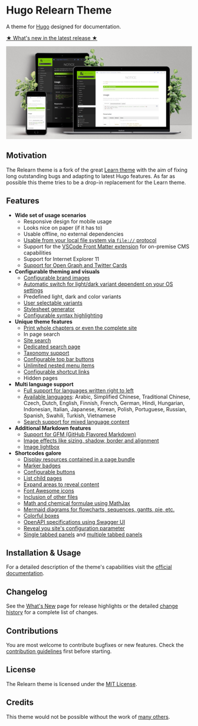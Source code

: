 # Hugo Relearn Theme

A theme for [Hugo](https://gohugo.io/) designed for documentation.

[★ What's new in the latest release ★](https://mcshelby.github.io/hugo-theme-relearn/basics/migration)

![Image of the Relearn theme in light and dark mode on phone, tablet and desktop](https://github.com/McShelby/hugo-theme-relearn/raw/main/images/hero.png)

## Motivation

The Relearn theme is a fork of the great [Learn theme](https://github.com/matcornic/hugo-theme-learn) with the aim of fixing long outstanding bugs and adapting to latest Hugo features. As far as possible this theme tries to be a drop-in replacement for the Learn theme.

## Features

- **Wide set of usage scenarios**
  - Responsive design for mobile usage
  - Looks nice on paper (if it has to)
  - Usable offline, no external dependencies
  - [Usable from your local file system via `file://` protocol](https://mcshelby.github.io/hugo-theme-relearn/basics/customization#file-system)
  - Support for the [VSCode Front Matter extension](https://github.com/estruyf/vscode-front-matter) for on-premise CMS capabilities
  - Support for Internet Explorer 11
  - [Support for Open Graph and Twitter Cards](https://mcshelby.github.io/hugo-theme-relearn/basics/customization#social-media-meta-tags)
- **Configurable theming and visuals**
  - [Configurable brand images](https://mcshelby.github.io/hugo-theme-relearn/basics/branding#change-the-logo)
  - [Automatic switch for light/dark variant dependent on your OS settings](https://mcshelby.github.io/hugo-theme-relearn/basics/branding#adjust-to-os-settings)
  - Predefined light, dark and color variants
  - [User selectable variants](https://mcshelby.github.io/hugo-theme-relearn/basics/branding#multiple-variants)
  - [Stylesheet generator](https://mcshelby.github.io/hugo-theme-relearn/basics/generator)
  - [Configurable syntax highlighting](https://mcshelby.github.io/hugo-theme-relearn/shortcodes/highlight)
- **Unique theme features**
  - [Print whole chapters or even the complete site](https://mcshelby.github.io/hugo-theme-relearn/basics/customization#activate-print-support)
  - In page search
  - [Site search](https://mcshelby.github.io/hugo-theme-relearn/basics/customization#activate-search)
  - [Dedicated search page](https://mcshelby.github.io/hugo-theme-relearn/basics/customization#activate-dedicated-search-page)
  - [Taxonomy support](https://mcshelby.github.io/hugo-theme-relearn/cont/taxonomy)
  - [Configurable top bar buttons](https://mcshelby.github.io/hugo-theme-relearn/basics/topbar)
  - [Unlimited nested menu items](https://mcshelby.github.io/hugo-theme-relearn/cont/pages)
  - [Configurable shortcut links](https://mcshelby.github.io/hugo-theme-relearn/cont/menushortcuts)
  - Hidden pages
- **Multi language support**
  - [Full support for languages written right to left](https://mcshelby.github.io/hugo-theme-relearn/cont/i18n)
  - [Available languages](https://mcshelby.github.io/hugo-theme-relearn/cont/i18n#basic-configuration): Arabic, Simplified Chinese, Traditional Chinese, Czech, Dutch, English, Finnish, French, German, Hindi, Hungarian, Indonesian, Italian, Japanese, Korean, Polish, Portuguese, Russian, Spanish, Swahili, Turkish, Vietnamese
  - [Search support for mixed language content](https://mcshelby.github.io/hugo-theme-relearn/cont/i18n#search)
- **Additional Markdown features**
  - [Support for GFM (GitHub Flavored Markdown)](https://mcshelby.github.io/hugo-theme-relearn/cont/markdown)
  - [Image effects like sizing, shadow, border and alignment](https://mcshelby.github.io/hugo-theme-relearn/cont/markdown#image-effects)
  - [Image lightbox](https://mcshelby.github.io/hugo-theme-relearn/cont/markdown#lightbox)
- **Shortcodes galore**
  - [Display resources contained in a page bundle](https://mcshelby.github.io/hugo-theme-relearn/shortcodes/resources)
  - [Marker badges](https://mcshelby.github.io/hugo-theme-relearn/shortcodes/badge)
  - [Configurable buttons](https://mcshelby.github.io/hugo-theme-relearn/shortcodes/button)
  - [List child pages](https://mcshelby.github.io/hugo-theme-relearn/shortcodes/children)
  - [Expand areas to reveal content](https://mcshelby.github.io/hugo-theme-relearn/shortcodes/expand)
  - [Font Awesome icons](https://mcshelby.github.io/hugo-theme-relearn/shortcodes/icon)
  - [Inclusion of other files](https://mcshelby.github.io/hugo-theme-relearn/shortcodes/include)
  - [Math and chemical formulae using MathJax](https://mcshelby.github.io/hugo-theme-relearn/shortcodes/math)
  - [Mermaid diagrams for flowcharts, sequences, gantts, pie, etc.](https://mcshelby.github.io/hugo-theme-relearn/shortcodes/mermaid)
  - [Colorful boxes](https://mcshelby.github.io/hugo-theme-relearn/shortcodes/notice)
  - [OpenAPI specifications using Swagger UI](https://mcshelby.github.io/hugo-theme-relearn/shortcodes/openapi)
  - [Reveal you site's configuration parameter](https://mcshelby.github.io/hugo-theme-relearn/shortcodes/siteparam)
  - [Single tabbed panels](https://mcshelby.github.io/hugo-theme-relearn/shortcodes/tab) and [multiple tabbed panels](https://mcshelby.github.io/hugo-theme-relearn/shortcodes/tabs)

## Installation & Usage

For a detailed description of the theme's capabilities visit the [official documentation](https://mcshelby.github.io/hugo-theme-relearn/).

## Changelog

See the [What's New](https://mcshelby.github.io/hugo-theme-relearn/basics/migration) page for release highlights or the detailed [change history](https://mcshelby.github.io/hugo-theme-relearn/basics/history) for a complete list of changes.

## Contributions

You are most welcome to contribute bugfixes or new features. Check the [contribution guidelines](https://mcshelby.github.io/hugo-theme-relearn/dev/contributing) first before starting.

## License

The Relearn theme is licensed under the [MIT License](https://github.com/McShelby/hugo-theme-relearn/blob/main/LICENSE).

## Credits

This theme would not be possible without the work of [many others](https://mcshelby.github.io/hugo-theme-relearn/more/credits).

